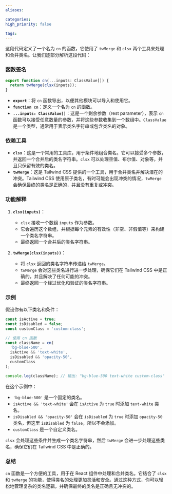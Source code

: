 ```yaml
---
aliases: 

categories: 
high_priority: false

tags:
---
```

这段代码定义了一个名为 `cn` 的函数，它使用了 `twMerge` 和 `clsx` 两个工具来处理和合并类名。让我们逐部分解析这段代码：

### 函数签名

```typescript
export function cn(...inputs: ClassValue[]) {
  return twMerge(clsx(inputs));
}
```

- **`export`**：将 `cn` 函数导出，以便其他模块可以导入和使用它。
- **`function cn`**：定义一个名为 `cn` 的函数。
- **`...inputs: ClassValue[]`**：这是一个剩余参数（rest parameter），表示 `cn` 函数可以接受任意数量的参数，并将这些参数收集到一个数组中。`ClassValue` 是一个类型，通常用于表示类名字符串或包含类名的对象。

### 依赖工具

- **`clsx`**：这是一个常用的工具库，用于条件地组合类名。它可以接受多个参数，并返回一个合并后的类名字符串。`clsx` 可以处理空值、布尔值、对象等，并且只保留有效的类名。
- **`twMerge`**：这是 Tailwind CSS 提供的一个工具，用于合并类名并解决潜在的冲突。Tailwind CSS 使用原子类名，有时可能会出现冲突的情况，`twMerge` 会确保最终的类名是正确的，并且没有重复或冲突。

### 功能解释

1. **`clsx(inputs)`**：
   - `clsx` 接收一个数组 `inputs` 作为参数。
   - 它会遍历这个数组，并根据每个元素的有效性（非空、非假值等）来构建一个类名字符串。
   - 最终返回一个合并后的类名字符串。

2. **`twMerge(clsx(inputs))`**：
   - 将 `clsx` 返回的类名字符串传递给 `twMerge`。
   - `twMerge` 会对这些类名进行进一步处理，确保它们在 Tailwind CSS 中是正确的，并且解决了任何可能的冲突。
   - 最终返回一个经过优化和验证的类名字符串。

### 示例

假设你有以下类名和条件：

```typescript
const isActive = true;
const isDisabled = false;
const customClass = 'custom-class';

// 使用 cn 函数
const className = cn(
  'bg-blue-500',
  isActive && 'text-white',
  isDisabled && 'opacity-50',
  customClass
);

console.log(className); // 输出: "bg-blue-500 text-white custom-class"
```

在这个示例中：
- `'bg-blue-500'` 是一个固定的类名。
- `isActive && 'text-white'` 会在 `isActive` 为 `true` 时添加 `text-white` 类名。
- `isDisabled && 'opacity-50'` 会在 `isDisabled` 为 `true` 时添加 `opacity-50` 类名，但这里 `isDisabled` 为 `false`，所以不会添加。
- `customClass` 是一个自定义类名。

`clsx` 会处理这些条件并生成一个类名字符串，然后 `twMerge` 会进一步处理这些类名，确保它们在 Tailwind CSS 中是正确的。

### 总结

`cn` 函数是一个方便的工具，用于在 React 组件中处理和合并类名。它结合了 `clsx` 和 `twMerge` 的功能，使得类名的处理更加灵活和安全。通过这种方式，你可以轻松地管理复杂的类名逻辑，并确保最终的类名是正确且无冲突的。